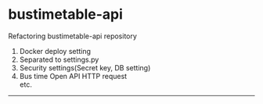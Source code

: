 # bustimetable-api
Refactoring bustimetable-api repository
1. Docker deploy setting
2. Separated to settings.py
3. Security settings(Secret key, DB setting) 
4. Bus time Open API HTTP request   
etc.
----------------------------------------------